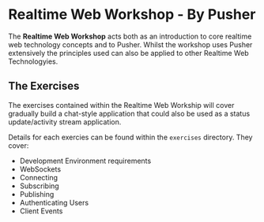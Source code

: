 # Realtime Web Workshop - By Pusher

The **Realtime Web Workshop** acts both as an introduction to core realtime web technology concepts and to Pusher. Whilst the workshop uses Pusher extensively the principles used can also be applied to other Realtime Web Technologyies.

## The Exercises

The exercises contained within the Realtime Web Workship will cover gradually build a chat-style application that could also be used as a status update/activity stream application.

Details for each exercies can be found within the `exercises` directory. They cover:

* Development Environment requirements
* WebSockets
* Connecting
* Subscribing
* Publishing
* Authenticating Users
* Client Events